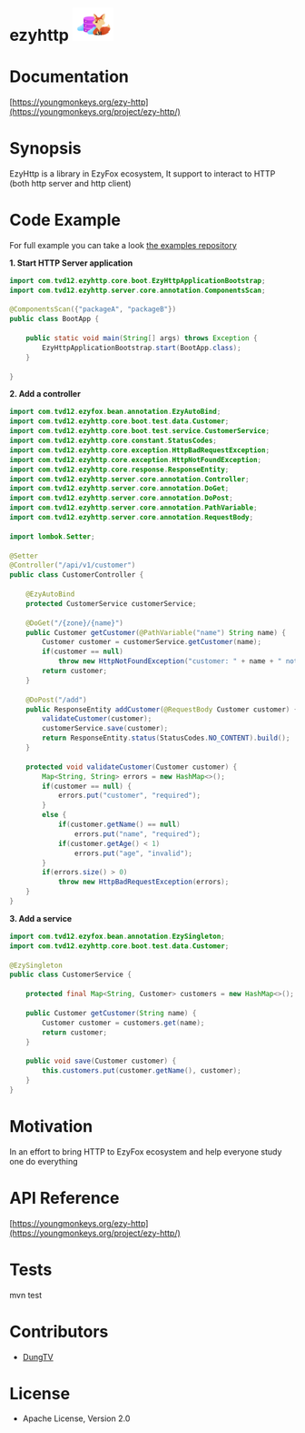 # ezyhttp <img src="https://github.com/youngmonkeys/ezydata/blob/master/logo.png" width="72" />

# Documentation

[https://youngmonkeys.org/ezy-http](https://youngmonkeys.org/project/ezy-http/)

# Synopsis

EzyHttp is a library in EzyFox ecosystem, It support to interact to HTTP (both http server and http client)

# Code Example

For full example you can take a look [the examples repository](https://github.com/tvd12/ezyfox-examples)

**1. Start HTTP Server application**

```java
import com.tvd12.ezyhttp.core.boot.EzyHttpApplicationBootstrap;
import com.tvd12.ezyhttp.server.core.annotation.ComponentsScan;

@ComponentsScan({"packageA", "packageB"})
public class BootApp {

	public static void main(String[] args) throws Exception {
		EzyHttpApplicationBootstrap.start(BootApp.class);
	}
	
}
```

**2. Add a controller**

```java
import com.tvd12.ezyfox.bean.annotation.EzyAutoBind;
import com.tvd12.ezyhttp.core.boot.test.data.Customer;
import com.tvd12.ezyhttp.core.boot.test.service.CustomerService;
import com.tvd12.ezyhttp.core.constant.StatusCodes;
import com.tvd12.ezyhttp.core.exception.HttpBadRequestException;
import com.tvd12.ezyhttp.core.exception.HttpNotFoundException;
import com.tvd12.ezyhttp.core.response.ResponseEntity;
import com.tvd12.ezyhttp.server.core.annotation.Controller;
import com.tvd12.ezyhttp.server.core.annotation.DoGet;
import com.tvd12.ezyhttp.server.core.annotation.DoPost;
import com.tvd12.ezyhttp.server.core.annotation.PathVariable;
import com.tvd12.ezyhttp.server.core.annotation.RequestBody;

import lombok.Setter;

@Setter
@Controller("/api/v1/customer")
public class CustomerController {

	@EzyAutoBind
	protected CustomerService customerService;
	
	@DoGet("/{zone}/{name}")
	public Customer getCustomer(@PathVariable("name") String name) {
		Customer customer = customerService.getCustomer(name);
		if(customer == null)
			throw new HttpNotFoundException("customer: " + name + " not found");
		return customer;
	}
	
	@DoPost("/add")
	public ResponseEntity addCustomer(@RequestBody Customer customer) {
		validateCustomer(customer);
		customerService.save(customer);
		return ResponseEntity.status(StatusCodes.NO_CONTENT).build();
	}
	
	protected void validateCustomer(Customer customer) {
		Map<String, String> errors = new HashMap<>();
		if(customer == null) {
			errors.put("customer", "required");
		}
		else {
			if(customer.getName() == null)
				errors.put("name", "required");
			if(customer.getAge() < 1)
				errors.put("age", "invalid");
		}
		if(errors.size() > 0)
			throw new HttpBadRequestException(errors);
	}
}
```

**3. Add a service**

```java
import com.tvd12.ezyfox.bean.annotation.EzySingleton;
import com.tvd12.ezyhttp.core.boot.test.data.Customer;

@EzySingleton
public class CustomerService {

	protected final Map<String, Customer> customers = new HashMap<>();
	
	public Customer getCustomer(String name) {
		Customer customer = customers.get(name);
		return customer;
	}
	
	public void save(Customer customer) {
		this.customers.put(customer.getName(), customer);
	}
}
```

# Motivation

In an effort to bring HTTP to EzyFox ecosystem and help everyone study one do everything

# API Reference

[https://youngmonkeys.org/ezy-http](https://youngmonkeys.org/project/ezy-http/)

# Tests

mvn test

# Contributors

- [DungTV](mailto:itprono3@gmail.com)

# License

- Apache License, Version 2.0
